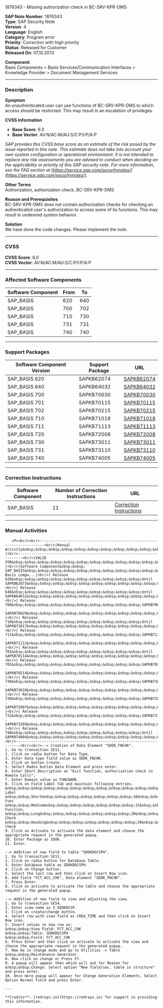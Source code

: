 1876343 - Missing authorization check in BC-SRV-KPR-DMS

**SAP Note Number**: 1876343  
**Type**: SAP Security Note  
**Version**: 4  
**Language**: English  
**Category**: Program error  
**Priority**: Correction with high priority  
**Status**: Released for Customer  
**Released On**: 07.10.2013  

**Component**:  
Basis Components > Basis Services/Communication Interfaces > Knowledge Provider > Document Management Services

---

### **Description**

**Symptom**  
An unauthenticated user can use functions of BC-SRV-KPR-DMS to which access should be restricted. This may result in an escalation of privileges.

**CVSS Information**  
- **Base Score**: 6.0  
- **Base Vector**: AV:N/AC:M/AU:S/C:P/I:P/A:P  

_SAP provides this CVSS base score as an estimate of the risk posed by the issue reported in this note. This estimate does not take into account your own system configuration or operational environment. It is not intended to replace any risk assessments you are advised to conduct when deciding on the applicability or priority of this SAP security note. For more information, see the FAQ section at [https://service.sap.com/securitynotes/](https://service.sap.com/securitynotes/)._

**Other Terms**  
Authorization, authorization check, BC-SRV-KPR-DMS

**Reason and Prerequisites**  
BC-SRV-KPR-DMS does not contain authorization checks for checking an authenticated user's authorization to access some of its functions. This may result in undesired system behavior.

**Solution**  
We have done the code changes. Please implement the note.

---

### **CVSS**

**CVSS Score**: 6.0  
**CVSS Vector**: AV:N/AC:M/AU:S/C:P/I:P/A:P

---

### **Affected Software Components**

| Software Component | From | To   |
|--------------------|------|------|
| SAP_BASIS          | 620  | 640  |
| SAP_BASIS          | 700  | 702  |
| SAP_BASIS          | 710  | 730  |
| SAP_BASIS          | 731  | 731  |
| SAP_BASIS          | 740  | 740  |

---

### **Support Packages**

| Software Component Version | Support Package | URL                                     |
|----------------------------|-----------------|-----------------------------------------|
| SAP_BASIS 620              | SAPKB62074      | [SAPKB62074](https://me.sap.com/supportpackage/SAPKB62074) |
| SAP_BASIS 640              | SAPKB64032      | [SAPKB64032](https://me.sap.com/supportpackage/SAPKB64032) |
| SAP_BASIS 700              | SAPKB70030      | [SAPKB70030](https://me.sap.com/supportpackage/SAPKB70030) |
| SAP_BASIS 701              | SAPKB70115      | [SAPKB70115](https://me.sap.com/supportpackage/SAPKB70115) |
| SAP_BASIS 702              | SAPKB70215      | [SAPKB70215](https://me.sap.com/supportpackage/SAPKB70215) |
| SAP_BASIS 710              | SAPKB71018      | [SAPKB71018](https://me.sap.com/supportpackage/SAPKB71018) |
| SAP_BASIS 711              | SAPKB71113      | [SAPKB71113](https://me.sap.com/supportpackage/SAPKB71113) |
| SAP_BASIS 720              | SAPKB72008      | [SAPKB72008](https://me.sap.com/supportpackage/SAPKB72008) |
| SAP_BASIS 730              | SAPKB73011      | [SAPKB73011](https://me.sap.com/supportpackage/SAPKB73011) |
| SAP_BASIS 731              | SAPKB73110      | [SAPKB73110](https://me.sap.com/supportpackage/SAPKB73110) |
| SAP_BASIS 740              | SAPKB74005      | [SAPKB74005](https://me.sap.com/supportpackage/SAPKB74005) |

---

### **Correction Instructions**

| Software Component | Number of Correction Instructions | URL                                               |
|--------------------|-----------------------------------|---------------------------------------------------|
| SAP_BASIS          | 11                                | [Correction Instructions](https://me.sap.com/corrins/0001876343/41) |

---

### **Manual Activities**

```plaintext
   <P><br/><br/>------------------------------------------------------------------------<br/>|Manual Activity&nbsp;&nbsp;&nbsp;&nbsp;&nbsp;&nbsp;&nbsp;&nbsp;&nbsp;&nbsp;&nbsp;&nbsp;&nbsp;&nbsp;&nbsp;&nbsp;&nbsp;&nbsp;&nbsp;&nbsp;&nbsp;&nbsp;&nbsp;&nbsp;&nbsp;&nbsp;&nbsp;&nbsp;&nbsp;&nbsp;&nbsp;&nbsp;&nbsp;&nbsp;&nbsp;&nbsp;&nbsp;&nbsp;&nbsp;&nbsp;&nbsp;&nbsp;&nbsp;&nbsp;&nbsp;&nbsp;&nbsp;&nbsp;&nbsp;&nbsp;&nbsp;&nbsp; |<br/>------------------------------------------------------------------------<br/>|VALID FOR&nbsp;&nbsp;&nbsp;&nbsp;&nbsp;&nbsp;&nbsp;&nbsp;&nbsp;&nbsp;&nbsp;&nbsp;&nbsp;&nbsp;&nbsp;&nbsp;&nbsp;&nbsp;&nbsp;&nbsp;&nbsp;&nbsp;&nbsp;&nbsp;&nbsp;&nbsp;&nbsp;&nbsp;&nbsp;&nbsp;&nbsp;&nbsp;&nbsp;&nbsp;&nbsp;&nbsp;&nbsp;&nbsp;&nbsp;&nbsp;&nbsp;&nbsp;&nbsp;&nbsp;&nbsp;&nbsp;&nbsp;&nbsp;&nbsp;&nbsp;&nbsp;&nbsp;&nbsp;&nbsp;&nbsp;&nbsp;&nbsp;&nbsp;&nbsp;&nbsp; |<br/>|Software Component&nbsp;&nbsp; SAP_BASIS&nbsp;&nbsp;&nbsp;&nbsp;&nbsp;&nbsp;&nbsp;&nbsp;&nbsp;&nbsp;&nbsp;&nbsp;&nbsp;&nbsp;&nbsp;&nbsp;&nbsp;&nbsp;&nbsp;&nbsp;&nbsp;&nbsp;&nbsp;&nbsp;&nbsp;&nbsp;&nbsp;&nbsp;&nbsp;&nbsp;&nbsp;&nbsp;&nbsp;&nbsp;&nbsp;SAP Basis compo...|<br/>| Release 620&nbsp;&nbsp;&nbsp;&nbsp;&nbsp;&nbsp;&nbsp;&nbsp;&nbsp;&nbsp;Until SAPKB62073&nbsp;&nbsp;&nbsp;&nbsp;&nbsp;&nbsp;&nbsp;&nbsp;&nbsp;&nbsp;&nbsp;&nbsp;&nbsp;&nbsp;&nbsp;&nbsp;&nbsp;&nbsp;&nbsp;&nbsp;&nbsp;&nbsp;&nbsp;&nbsp;&nbsp;&nbsp;&nbsp;&nbsp;&nbsp;&nbsp;&nbsp;&nbsp;|<br/>| Release 640&nbsp;&nbsp;&nbsp;&nbsp;&nbsp;&nbsp;&nbsp;&nbsp;&nbsp;&nbsp;Until SAPKB64031&nbsp;&nbsp;&nbsp;&nbsp;&nbsp;&nbsp;&nbsp;&nbsp;&nbsp;&nbsp;&nbsp;&nbsp;&nbsp;&nbsp;&nbsp;&nbsp;&nbsp;&nbsp;&nbsp;&nbsp;&nbsp;&nbsp;&nbsp;&nbsp;&nbsp;&nbsp;&nbsp;&nbsp;&nbsp;&nbsp;&nbsp;&nbsp;|<br/>| Release 700&nbsp;&nbsp;&nbsp;&nbsp;&nbsp;&nbsp;&nbsp;&nbsp;&nbsp;&nbsp;SAPKB70004 - SAPKB70029&nbsp;&nbsp;&nbsp;&nbsp;&nbsp;&nbsp;&nbsp;&nbsp;&nbsp;&nbsp;&nbsp;&nbsp;&nbsp;&nbsp;&nbsp;&nbsp;&nbsp;&nbsp;&nbsp;&nbsp;&nbsp;&nbsp;&nbsp;&nbsp; |<br/>| Release 710&nbsp;&nbsp;&nbsp;&nbsp;&nbsp;&nbsp;&nbsp;&nbsp;&nbsp;&nbsp;Until SAPKB71017&nbsp;&nbsp;&nbsp;&nbsp;&nbsp;&nbsp;&nbsp;&nbsp;&nbsp;&nbsp;&nbsp;&nbsp;&nbsp;&nbsp;&nbsp;&nbsp;&nbsp;&nbsp;&nbsp;&nbsp;&nbsp;&nbsp;&nbsp;&nbsp;&nbsp;&nbsp;&nbsp;&nbsp;&nbsp;&nbsp;&nbsp;&nbsp;|<br/>| Release 711&nbsp;&nbsp;&nbsp;&nbsp;&nbsp;&nbsp;&nbsp;&nbsp;&nbsp;&nbsp;SAPKB71101 - SAPKB71112&nbsp;&nbsp;&nbsp;&nbsp;&nbsp;&nbsp;&nbsp;&nbsp;&nbsp;&nbsp;&nbsp;&nbsp;&nbsp;&nbsp;&nbsp;&nbsp;&nbsp;&nbsp;&nbsp;&nbsp;&nbsp;&nbsp;&nbsp;&nbsp; |<br/>| Release 701&nbsp;&nbsp;&nbsp;&nbsp;&nbsp;&nbsp;&nbsp;&nbsp;&nbsp;&nbsp;Until SAPKB70114&nbsp;&nbsp;&nbsp;&nbsp;&nbsp;&nbsp;&nbsp;&nbsp;&nbsp;&nbsp;&nbsp;&nbsp;&nbsp;&nbsp;&nbsp;&nbsp;&nbsp;&nbsp;&nbsp;&nbsp;&nbsp;&nbsp;&nbsp;&nbsp;&nbsp;&nbsp;&nbsp;&nbsp;&nbsp;&nbsp;&nbsp;&nbsp;|<br/>| Release 702&nbsp;&nbsp;&nbsp;&nbsp;&nbsp;&nbsp;&nbsp;&nbsp;&nbsp;&nbsp;SAPKB70201 - SAPKB70214&nbsp;&nbsp;&nbsp;&nbsp;&nbsp;&nbsp;&nbsp;&nbsp;&nbsp;&nbsp;&nbsp;&nbsp;&nbsp;&nbsp;&nbsp;&nbsp;&nbsp;&nbsp;&nbsp;&nbsp;&nbsp;&nbsp;&nbsp;&nbsp; |<br/>| Release 730&nbsp;&nbsp;&nbsp;&nbsp;&nbsp;&nbsp;&nbsp;&nbsp;&nbsp;&nbsp;SAPKB73001 - SAPKB73010&nbsp;&nbsp;&nbsp;&nbsp;&nbsp;&nbsp;&nbsp;&nbsp;&nbsp;&nbsp;&nbsp;&nbsp;&nbsp;&nbsp;&nbsp;&nbsp;&nbsp;&nbsp;&nbsp;&nbsp;&nbsp;&nbsp;&nbsp;&nbsp; |<br/>| Release 720&nbsp;&nbsp;&nbsp;&nbsp;&nbsp;&nbsp;&nbsp;&nbsp;&nbsp;&nbsp;SAPKB72002 - SAPKB72007&nbsp;&nbsp;&nbsp;&nbsp;&nbsp;&nbsp;&nbsp;&nbsp;&nbsp;&nbsp;&nbsp;&nbsp;&nbsp;&nbsp;&nbsp;&nbsp;&nbsp;&nbsp;&nbsp;&nbsp;&nbsp;&nbsp;&nbsp;&nbsp; |<br/>| Release 731&nbsp;&nbsp;&nbsp;&nbsp;&nbsp;&nbsp;&nbsp;&nbsp;&nbsp;&nbsp;SAPKB73101 - SAPKB73109&nbsp;&nbsp;&nbsp;&nbsp;&nbsp;&nbsp;&nbsp;&nbsp;&nbsp;&nbsp;&nbsp;&nbsp;&nbsp;&nbsp;&nbsp;&nbsp;&nbsp;&nbsp;&nbsp;&nbsp;&nbsp;&nbsp;&nbsp;&nbsp; |<br/>| Release 740&nbsp;&nbsp;&nbsp;&nbsp;&nbsp;&nbsp;&nbsp;&nbsp;&nbsp;&nbsp;Until SAPKB74004&nbsp;&nbsp;&nbsp;&nbsp;&nbsp;&nbsp;&nbsp;&nbsp;&nbsp;&nbsp;&nbsp;&nbsp;&nbsp;&nbsp;&nbsp;&nbsp;&nbsp;&nbsp;&nbsp;&nbsp;&nbsp;&nbsp;&nbsp;&nbsp;&nbsp;&nbsp;&nbsp;&nbsp;&nbsp;&nbsp;&nbsp;&nbsp;|<br/>------------------------------------------------------------------------<br/><br/>--> Creation of Data Element "SDOK_FNCHK".  
1. Go to transaction SE11.  
2. Click on radio button for Data Type.  
3. Enter Data type field value as SDOK_FNCHK.  
4. Click on button Create.  
5. Select Radio button Data Element and press enter.  
6. Enter Short Description as "Exit function, authorization check in Remote Calls".  
7. Enter Domain value as FUNCNAME.  
8. Click on Field Label Tab and maintain following entries.  
&nbsp;&nbsp;&nbsp;&nbsp;&nbsp;&nbsp;&nbsp;&nbsp;&nbsp;&nbsp;&nbsp;&nbsp;&nbsp;&nbsp;&nbsp;&nbsp;&nbsp;&nbsp;Length&nbsp;&nbsp;Field Label  
&nbsp;&nbsp;Short&nbsp;&nbsp;&nbsp;&nbsp;&nbsp;&nbsp;&nbsp;10&nbsp;&nbsp;&nbsp;&nbsp;&nbsp;&nbsp;Exit-Func  
&nbsp;&nbsp;Medium&nbsp;&nbsp;&nbsp;&nbsp;&nbsp;&nbsp;&nbsp;15&nbsp;&nbsp;&nbsp;&nbsp;&nbsp;&nbsp;Exit-Function,  
&nbsp;&nbsp;Long&nbsp;&nbsp;&nbsp;&nbsp;&nbsp;&nbsp;&nbsp;20&nbsp;&nbsp;&nbsp;&nbsp;&nbsp;&nbsp;Authorization Check  
&nbsp;&nbsp;Heading&nbsp;&nbsp;&nbsp;&nbsp;&nbsp;&nbsp;&nbsp;30&nbsp;&nbsp;&nbsp;&nbsp;&nbsp;&nbsp;Authorization Check  
9. Click on Activate to activate the data element and choose the appropriate request in the generated popup.  
10. Enter Package as SDOK.  
11. Enter.  

--> Addition of new field to table "SDOKDOCSPH".  
1. Go to transaction SE11.  
2. Click on radio button for Database Table.  
3. Enter Database table as SDOKDOCSPH.  
4. Click on Change button.  
5. Select the last row and then click on Insert Row icon.  
6. Add field "FCT_ACC_CHK", Data element "SDOK_FNCHK".  
7. Press Enter.  
8. Click on activate to activate the table and choose the appropriate request in the generated popup.  

--> Addition of new field to view and adjusting the view.  
1. Go to transaction SE54.  
2. Enter view name as V_SDOKDCSP.  
3. Click on create/change button.  
4. Select row with view field as CREA_TIME and then click on Insert Row icon.  
5. Insert values in new row as:  
&nbsp;&nbsp;View Field: FCT_ACC_CHK  
&nbsp;&nbsp;Table: SDOKDOCSPH  
&nbsp;&nbsp;Field: FCT_ACC_CHK  
6. Press Enter and then click on activate to activate the view and choose the appropriate request in the generated popup.  
7. Now be in change mode and go to Utilities -> Table  
&nbsp;&nbsp;Maintenance Generator.  
8. Now click on change or Press F7.  
9. A popup will appear then which will ask for Reason for  
&nbsp;&nbsp;Change. Select option "New field/sec. table in structure" and press enter.  
10. Once more popup will appear for Change Generation Elements. Select Option Normal Field and press Enter.

---

**Credits**: [redrays.io](https://redrays.io) for support in providing this information.